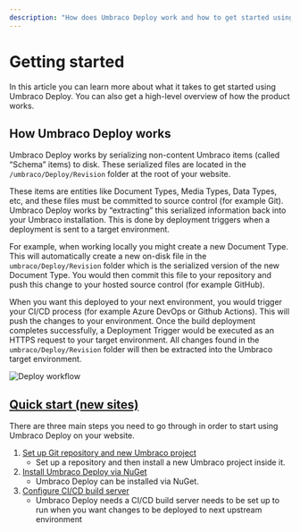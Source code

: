 ```yaml
---
description: "How does Umbraco Deploy work and how to get started using Umbraco Deploy"
---
```


# Getting started

In this article you can learn more about what it takes to get started using Umbraco Deploy. You can also get a high-level overview of how the product works.

## How Umbraco Deploy works

Umbraco Deploy works by serializing non-content Umbraco items (called “Schema” items) to disk. These serialized files are located in the `/umbraco/Deploy/Revision` folder at the root of your website.

These items are entities like Document Types, Media Types, Data Types, etc, and these files must be committed to source control (for example Git). Umbraco Deploy works by “extracting” this serialized information back into your Umbraco installation. This is done by deployment triggers when a deployment is sent to a target environment.

For example, when working locally you might create a new Document Type. This will automatically create a new on-disk file in the `umbraco/Deploy/Revision` folder which is the serialized version of the new Document Type. You would then commit this file to your repository and push this change to your hosted source control (for example GitHub).

When you want this deployed to your next environment, you would trigger your CI/CD process (for example Azure DevOps or Github Actions). This will push the changes to your environment. Once the build deployment completes successfully, a Deployment Trigger would be executed as an HTTPS request to your target environment. All changes found in the `umbraco/Deploy/Revision` folder will then be extracted into the Umbraco target environment.

![Deploy workflow](images/Deploy\_concept.png)

## [Quick start (new sites)](installing-deploy/new-site.md)

There are three main steps you need to go through in order to start using Umbraco Deploy on your website.

1. [Set up Git repository and new Umbraco project](installing-deploy/new-site.md#set-up-git-repository-and-umbraco-project)
   * Set up a repository and then install a new Umbraco project inside it.
2. [Install Umbraco Deploy via NuGet](installing-deploy/new-site.md#installing-and-setting-up-umbraco-deploy)
   * Umbraco Deploy can be installed via NuGet.
3. [Configure CI/CD build server](installing-deploy/new-site.md#set-up-cicd-pipeline)
   * Umbraco Deploy needs a CI/CD build server needs to be set up to run when you want changes to be deployed to next upstream environment
